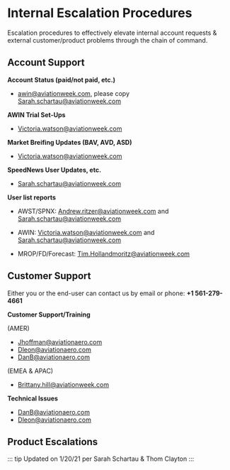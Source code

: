 # Internal Escalation Procedures

Escalation procedures to effectively elevate internal account requests & external customer/product problems through the chain of command.

## Account Support

**Account Status (paid/not paid, etc.)**

- [awin@aviationweek.com](mailto:awin@aviationweek.com), please copy [Sarah.schartau@aviationweek.com](mailto:Sarah.schartau@aviationweek.com)

**AWIN Trial Set-Ups**

- [Victoria.watson@aviationweek.com](mailto:Victoria.watson@aviationweek.com)

**Market Breifing Updates (BAV, AVD, ASD)**

- [Victoria.watson@aviationweek.com](mailto:Victoria.watson@aviationweek.com)

**SpeedNews User Updates, etc.**

- [Sarah.schartau@aviationweek.com](mailto:Sarah.schartau@aviationweek.com)

**User list reports**

- AWST/SPNX: [Andrew.ritzer@aviationweek.com](mailto:Andrew.ritzer@aviationweek.com) and [Sarah.schartau@aviationweek.com](mailto:Sarah.schartau@aviationweek.com)

- AWIN: [Victoria.watson@aviationweek.com](mailto:Victoria.watson@aviationweek.com) and [Sarah.schartau@aviationweek.com](mailto:Sarah.schartau@aviationweek.com)

- MROP/FD/Forecast: [Tim.Hollandmoritz@aviationweek.com](mailto:Tim.Hollandmoritz@aviationweek.com)

## Customer Support

Either you or the end-user can contact us by email or phone: **+1 561-279-4661**

**Customer Support/Training**

(AMER)

- [Jhoffman@aviationaero.com](mailto:jhoffman@aviationaero.com)
- [Dleon@aviationaero.com](mailto:dleon@aviationaero.com)
- [DanB@aviationaero.com](mailto:danb@aviationaero.com)

(EMEA & APAC)

- [Brittany.hill@aviationweek.com](mailto:Brittany.hill@aviationweek.com)

**Technical Issues**

- [DanB@aviationaero.com](mailto:danb@aviationaero.com)
- [Dleon@aviationaero.com](mailto:dleon@aviationaero.com)

## Product Escalations

::: tip Updated on
1/20/21 per Sarah Schartau & Thom Clayton
:::
